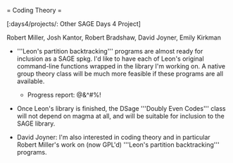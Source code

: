 = Coding Theory =

[:days4/projects/: Other SAGE Days 4 Project]


Robert Miller, Josh Kantor, Robert Bradshaw, David Joyner, Emily Kirkman

 * '''Leon's partition backtracking''' programs are almost ready for inclusion as a SAGE spkg. I'd like to have each of Leon's original command-line functions wrapped in the library I'm working on. A native group theory class will be much more feasible if these programs are all available.  

   * Progress report: @&^#%!

 * Once Leon's library is finished, the DSage '''Doubly Even Codes''' class will not depend on magma at all, and will be suitable for inclusion to the SAGE library.

 * David Joyner: I'm also interested in coding theory and in particular Robert Miller's work on (now GPL'd) '''Leon's partition backtracking''' programs.
